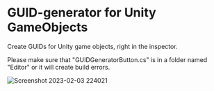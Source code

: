 # GUID-generator for Unity GameObjects 
Create GUIDs for Unity game objects, right in the inspector. 

Please make sure that "GUIDGeneratorButton.cs" is in a folder named "Editor" or it will create build errors.


![Screenshot 2023-02-03 224021](https://user-images.githubusercontent.com/13683581/216715942-15c360fe-8bfa-4452-8d89-0d09ca4a7057.png)
